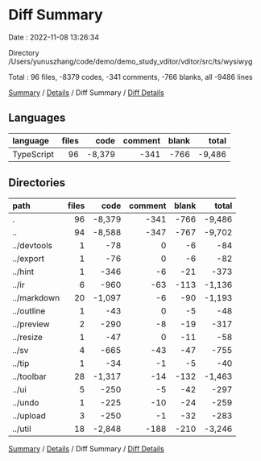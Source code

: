 # Diff Summary

Date : 2022-11-08 13:26:34

Directory /Users/yunuszhang/code/demo/demo_study_vditor/vditor/src/ts/wysiwyg

Total : 96 files,  -8379 codes, -341 comments, -766 blanks, all -9486 lines

[Summary](results.md) / [Details](details.md) / Diff Summary / [Diff Details](diff-details.md)

## Languages
| language | files | code | comment | blank | total |
| :--- | ---: | ---: | ---: | ---: | ---: |
| TypeScript | 96 | -8,379 | -341 | -766 | -9,486 |

## Directories
| path | files | code | comment | blank | total |
| :--- | ---: | ---: | ---: | ---: | ---: |
| . | 96 | -8,379 | -341 | -766 | -9,486 |
| .. | 94 | -8,588 | -347 | -767 | -9,702 |
| ../devtools | 1 | -78 | 0 | -6 | -84 |
| ../export | 1 | -76 | 0 | -6 | -82 |
| ../hint | 1 | -346 | -6 | -21 | -373 |
| ../ir | 6 | -960 | -63 | -113 | -1,136 |
| ../markdown | 20 | -1,097 | -6 | -90 | -1,193 |
| ../outline | 1 | -43 | 0 | -5 | -48 |
| ../preview | 2 | -290 | -8 | -19 | -317 |
| ../resize | 1 | -47 | 0 | -11 | -58 |
| ../sv | 4 | -665 | -43 | -47 | -755 |
| ../tip | 1 | -34 | -1 | -5 | -40 |
| ../toolbar | 28 | -1,317 | -14 | -132 | -1,463 |
| ../ui | 5 | -250 | -5 | -42 | -297 |
| ../undo | 1 | -225 | -10 | -24 | -259 |
| ../upload | 3 | -250 | -1 | -32 | -283 |
| ../util | 18 | -2,848 | -188 | -210 | -3,246 |

[Summary](results.md) / [Details](details.md) / Diff Summary / [Diff Details](diff-details.md)